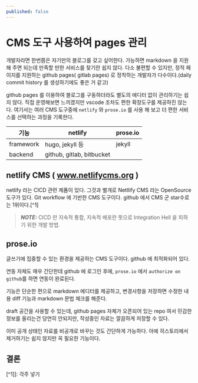 ```yaml
---
published: false
---
```

# CMS 도구 사용하여 pages 관리

개발자라면 한번쯤은 자기만의 블로그를 갖고 싶어한다. 가능하면 markdown 을 지원 해 주면 되는데 만족할 만한 서비스를 찾기란 쉽지 않다. 다소 불편할 수 있지만, 정적 페이지를 지원하는 github pages( gitlab pages) 로 정착하는 개발자가 다수이다.(daily commit history 를 생성하기에도 좋은 거 같고)

github pages 를 이용하여 블로그를 구동하더라도 별도의 에디터 없이 관리하기는 쉽지 않다. 직접 운영해보면 느끼겠지만 vscode 조차도 편한 확장도구를 제공하진 않는다. 여기서는 여러 CMS 도구중에 `netlify` 와 `prose.io` 를 사용 해 보고 더 편한 서비스를 선택하는 과정을 기록한다.

| 기능      | netlify                   | prose.io |
| --------- | ------------------------- | -------- |
| framework | hugo, jekyll 등           | jekyll   |
| backend   | github, gitlab, bitbucket |          |



## netlify CMS ( www.netlifycms.org )

netlify 라는 CICD 관련 제품이 있다. 그것과 별개로 Netllify CMS 라는 OpenSource 도구가 있다. Git workflow 에 기반한 CMS 도구이다. github 에서 CMS 군 star수로는 1위이다.[^1]

> ***NOTE:*** CICD 란 지속적 통합, 지속적 배포란 뜻으로 Integration  Hell 을 피하기 위한 개발 방법.



## prose.io

글쓰기에 집중할 수 있는 환경을 제공하는 CMS 도구이다. github 에 최적화되어 있다.

연동 자체도 매우 간단한데 github 에 로그인 후에, `prose.io` 에서 `authorize on github`를 하면 연동이 완료된다.

기능은 단순한 편으로 markdown 에디터를 제공하고, 변경사항을 저장하면 수정한 내용 diff 기능과 markdown 문법 체크를 해준다.

draft 공간을 사용할 수 있는데, github pages 자체가 오픈되어 있는 repo 여서 민감한 정보를 올리는건 당연히 안되지만, 작성중인 자료는 깔끔하게 저장할 수 있다.

이미 공개 상태인 자료를 비공개로 바꾸는 것도 간단하게 가능하다. 아에 히스토리에서 제거하기는 쉽지 않지만 꼭 필요한 기능이다.

## 결론


[^1]]: 각주 넣기

